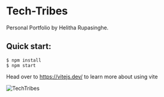 # Tech-Tribes
Personal Portfolio by Helitha Rupasinghe. 

## Quick start:

```
$ npm install
$ npm start
````

Head over to https://vitejs.dev/ to learn more about using vite

![TechTribes](https://github.com/JavascriptDon/Tech-Tribes/assets/101202952/c8530434-a698-4f94-a87a-9ead6aa04080)
